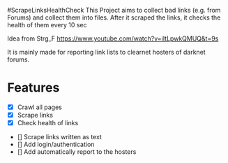 #ScrapeLinksHealthCheck
This Project aims to collect bad links (e.g. from Forums) and collect them into files.
After it scraped the links, it checks the health of them every 10 sec

Idea from Strg_F https://www.youtube.com/watch?v=iItLpwkQMUQ&t=9s

It is mainly made for reporting link lists to clearnet hosters of darknet forums.

# Features
- [x] Crawl all pages
- [x] Scrape links
- [x] Check health of links
- [] Scrape links written as text
- [] Add login/authentication
- [] Add automatically report to the hosters
